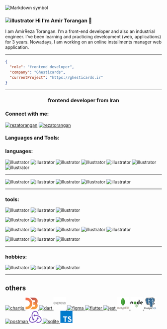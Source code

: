 ![Markdown symbol](https://media.licdn.com/dms/image/C4E16AQGTZ7ZCNRFsoA/profile-displaybackgroundimage-shrink_350_1400/0/1669020272717?e=1718236800&v=beta&t=5GtCgyhhEuWIp0wUA_LWb0SiUkjaKRbg10-hcQq2etI)

### ![illustrator](https://img.icons8.com/?size=32&id=2ojQ1xWr0Wo2&format=png&color=1A6DFF,C822FF) Hi I'm Amir Torangan 👋

I am AmirReza Torangan. I’m a front-end developer and also an industrial engineer. I’ve been learning and practicing development (web, applications) for 3 years. Nowadays, I am working on an online installments manager web application.

---

```json
{
  "role": "frontend developer",
  "company": "Ghesticards",
  "currentProject": "https://ghesticards.ir"
}
```

---

<!--
**amirtrg/amirtrg** is a ✨ _special_ ✨ repository because its `README.md` (this file) appears on your GitHub profile.

Here are some ideas to get you started:

- 🔭 I’m currently working on ...
- 🌱 I’m currently learning ...
- 👯 I’m looking to collaborate on ...
- 🤔 I’m looking for help with ...
- 💬 Ask me about ...
- 📫 How to reach me: ...
- 😄 Pronouns: ...
- ⚡ Fun fact: ...
-->

<h3 align="center">frontend developer from Iran</h3>

<h3 align="left">Connect with me:</h3>
<p align="left">
<a href="https://linkedin.com/in/rezatorangan" target="blank"><img align="center" src="https://img.icons8.com/?size=64&id=44019&format=png&color=1A6DFF,C822FF" alt="rezatorangan"/></a>
<a href="mailto:amir.torangan@gmail.com" target="blank"><img align="center" src="https://img.icons8.com/?size=64&id=l8GURTKU12XE&format=png&color=1A6DFF,C822FF" alt="rezatorangan"/></a>
</p>

<h3 align="left">Languages and Tools:</h3>

### languages:

![illustrator](https://img.icons8.com/?size=64&id=5cVdiiKKi0vX&format=png&color=1A6DFF,C822FF)
![illustrator](https://img.icons8.com/?size=64&id=CMVEhOBzk3Zp&format=png&color=1A6DFF,C822FF)
![illustrator](https://img.icons8.com/?size=64&id=V6HShIzw21x7&format=png&color=1A6DFF,C822FF)
![illustrator](https://img.icons8.com/?size=64&id=t4YbEbA834uH&format=png&color=1A6DFF,C822FF)
![illustrator](https://img.icons8.com/?size=64&id=AU6Wc7r56Fxz&format=png&color=1A6DFF,C822FF)
![illustrator](https://img.icons8.com/?size=64&id=FnnFuAIw4e8j&format=png&color=1A6DFF,C822FF)
![illustrator](https://img.icons8.com/?size=64&id=qsQZWvMuX4ad&format=png&color=1A6DFF,C822FF)

---

![illustrator](https://img.icons8.com/?size=64&id=uLDrtp8o8zTG&format=png&color=1A6DFF,C822FF)
![illustrator](https://img.icons8.com/?size=64&id=j0beBVnUo5dZ&format=png&color=1A6DFF,C822FF)
![illustrator](https://img.icons8.com/?size=64&id=tNzNXNr49dtW&format=png&color=1A6DFF,C822FF)
![illustrator](https://img.icons8.com/?size=64&id=GOHWqwnSE8Sv&format=png&color=1A6DFF,C822FF)
![illustrator](https://img.icons8.com/?size=64&id=79040&format=png&color=1A6DFF,C822FF)

---

### tools:

![illustrator](https://img.icons8.com/?size=64&id=wue74HqaylSJ&format=png&color=1A6DFF,C822FF)
![illustrator](https://img.icons8.com/?size=64&id=vrmg1S9Hfbiv&format=png&color=1A6DFF,C822FF)
![illustrator](https://img.icons8.com/?size=64&id=MU45yL8cD9cF&format=png&color=1A6DFF,C822FF)

![illustrator](https://img.icons8.com/?size=64&id=WYINIEORcrJs&format=png&color=1A6DFF,C822FF)
![illustrator](https://img.icons8.com/?size=64&id=69425&format=png)
![illustrator](https://img.icons8.com/?size=64&id=48134&format=png&color=1A6DFF,C822FF)

![illustrator](https://img.icons8.com/?size=64&id=fk75RbGHNtqW&format=png&color=1A6DFF,C822FF)
![illustrator](https://img.icons8.com/?size=64&id=i19Ns28h30P4&format=png&color=1A6DFF,C822FF)
![illustrator](https://img.icons8.com/?size=64&id=48184&format=png)
![illustrator](https://img.icons8.com/?size=64&id=43683&format=png&color=1A6DFF,C822FF)
![illustrator](https://img.icons8.com/?size=64&id=102775&format=png&color=1A6DFF,C822FF)

![illustrator](https://img.icons8.com/?size=64&id=xBKl2pdJg5kk&format=png&color=1A6DFF,C822FF)
![illustrator](https://img.icons8.com/?size=64&id=52539&format=png&color=1A6DFF,C822FF)
![illustrator](https://img.icons8.com/?size=64&id=104145&format=png&color=1A6DFF,C822FF)

---

### hobbies:

![illustrator](https://img.icons8.com/?size=64&id=49479&format=png&color=1A6DFF,C822FF)
![illustrator](https://img.icons8.com/?size=64&id=95395&format=png&color=1A6DFF,C822FF)
![illustrator](https://img.icons8.com/?size=64&id=69509&format=png&color=1A6DFF,C822FF)

---

## others

<a href="https://www.chartjs.org" target="_blank" rel="noreferrer"> <img src="https://www.chartjs.org/media/logo-title.svg" alt="chartjs" width="40" height="40"/> </a>
<a href="https://d3js.org/" target="_blank" rel="noreferrer"> <img src="https://raw.githubusercontent.com/devicons/devicon/master/icons/d3js/d3js-original.svg" alt="d3js" width="40" height="40"/> </a>
<a href="https://dart.dev" target="_blank" rel="noreferrer"> <img src="https://www.vectorlogo.zone/logos/dartlang/dartlang-icon.svg" alt="dart"  width="40" height="40"/> </a>
<a href="https://expressjs.com" target="_blank" rel="noreferrer"> <img src="https://raw.githubusercontent.com/devicons/devicon/master/icons/express/express-original-wordmark.svg" alt="express"  width="40" height="40"/> </a>
<a href="https://www.figma.com/" target="_blank" rel="noreferrer"> <img src="https://www.vectorlogo.zone/logos/figma/figma-icon.svg" alt="figma" width="40" height="40"/> </a>
<a href="https://flutter.dev" target="_blank" rel="noreferrer"> <img src="https://www.vectorlogo.zone/logos/flutterio/flutterio-icon.svg" alt="flutter" width="40" height="40"/> </a>
<a href="https://jestjs.io" target="_blank" rel="noreferrer"> <img src="https://www.vectorlogo.zone/logos/jestjsio/jestjsio-icon.svg" alt="jest" width="40" height="40"/> </a>
<a href="https://www.mongodb.com/" target="_blank" rel="noreferrer"> <img src="https://raw.githubusercontent.com/devicons/devicon/master/icons/mongodb/mongodb-original-wordmark.svg" alt="mongodb" width="40" height="40"/> </a>
<a href="https://nodejs.org" target="_blank" rel="noreferrer"> <img src="https://raw.githubusercontent.com/devicons/devicon/master/icons/nodejs/nodejs-original-wordmark.svg" alt="nodejs" width="40" height="40"/> </a>
<a href="https://www.postgresql.org" target="_blank" rel="noreferrer"> <img src="https://raw.githubusercontent.com/devicons/devicon/master/icons/postgresql/postgresql-original-wordmark.svg" alt="postgresql" width="40" height="40"/> </a>
<a href="https://postman.com" target="_blank" rel="noreferrer"> <img src="https://www.vectorlogo.zone/logos/getpostman/getpostman-icon.svg" alt="postman" width="40" height="40"/> </a>
<a href="https://redux.js.org" target="_blank" rel="noreferrer"> <img src="https://raw.githubusercontent.com/devicons/devicon/master/icons/redux/redux-original.svg" alt="redux" width="40" height="40"/> </a>
<a href="https://www.sqlite.org/" target="_blank" rel="noreferrer"> <img src="https://www.vectorlogo.zone/logos/sqlite/sqlite-icon.svg" alt="sqlite" width="40" height="40"/> </a>
<a href="https://www.typescriptlang.org/" target="_blank" rel="noreferrer"> <img src="https://raw.githubusercontent.com/devicons/devicon/master/icons/typescript/typescript-original.svg" alt="typescript" width="40" height="40"/> </a>
